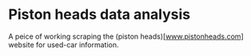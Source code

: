 # Piston heads data analysis

A peice of working scraping the (piston heads)[www.pistonheads.com] website
for used-car information.
